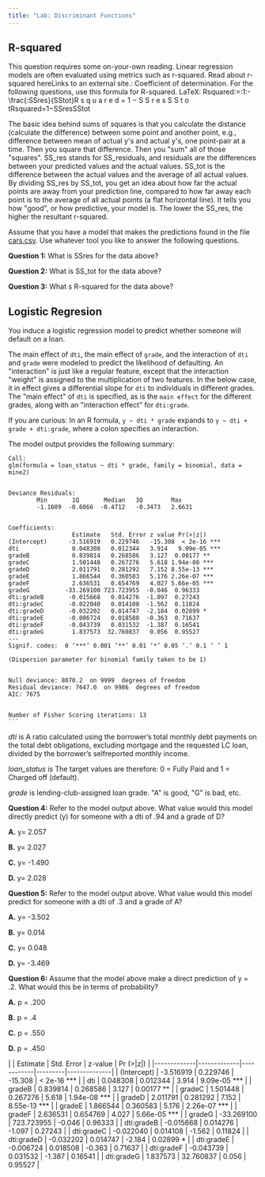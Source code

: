 ```yaml
---
title: "Lab: Discriminant Functions"
---
```


## R-squared

This question requires some on-your-own reading. Linear regression models are often evaluated using metrics such as r-squared. 
Read about r-squared hereLinks to an external site.: Coefficient of determination. For the following questions, use this formula for 
R-squared. LaTeX: Rsquared\:=\:1\:-\frac{\:SSres}{SStot}R s q u a r e d = 1 − S S r e s S S t o tRsquared=1−SSresSStot


The basic idea behind sums of squares is that you calculate the distance (calculate the difference) between some point and another point, 
e.g., difference between mean of actual y's and actual y's, one point-pair at a time. Then you square that difference. Then you "sum" all 
of those "squares". SS_res stands for SS_residuals, and residuals are the differences between your predicted values and the actual values. 
SS_tot is the difference between the actual values and the average of all actual values. By dividing SS_res by SS_tot, you get an idea 
about how far the actual points are away from your prediction line, compared to how far away each point is to the average of all actual 
points (a flat horizontal line). It tells you how "good", or how predictive, your model is. The lower the SS_res, the higher the resultant r-squared.

Assume that you have a model that makes the predictions found in the file [cars.csv](https://raw.githubusercontent.com/deargle/deargle.github.io/master/class/data/cars.csv). 
Use whatever tool you like to answer the following questions.


**Question 1:** What is SSres for the data above?

**Question 2:** What is SS_tot for the data above?

**Question 3:** What s R-squared for the data above?


## Logistic Regresion

You induce a logistic regression model to predict whether someone will default on a loan. 

The main effect of `dti`, the main effect of `grade`, and the interaction of `dti` and `grade` 
were modeled to predict the likelihood of defaulting. An "interaction" is just like a regular feature, 
except that the interaction "weight" is assigned to the multiplication of two features. In the below case, 
it in effect gives a differential slope for `dti` to individuals in different grades. The "main effect" of 
`dti` is specified, as is the `main effect` for the different grades, along with an "interaction effect" for `dti:grade`.

If you are curious: In an R formula, `y ~ dti * grade` expands to `y ~ dti + grade + dti:grade`, 
where a colon specifies an interaction.

The model output provides the following summary:

	
	Call:
	glm(formula = loan_status ~ dti * grade, family = binomial, data = mine2)
	
	
	Deviance Residuals:
	        Min		  1Q   	   Median   3Q        Max 
			-1.1609  -0.6066  -0.4712  	-0.3473   2.6631 
	
	
	Coefficients:
	                  Estimate 	 Std. Error z value Pr(>|z|)        
	(Intercept)      -3.516919   0.229746 	-15.308  < 2e-16 ***
	dti               0.048308   0.012344   3.914 	9.09e-05 ***
	gradeB            0.839814   0.268586   3.127  0.00177 **
	gradeC            1.501448   0.267276   5.618 1.94e-08 ***
	gradeD            2.011791   0.281292   7.152 8.55e-13 ***
	gradeE            1.866544   0.360583   5.176 2.26e-07 ***
	gradeF            2.636531   0.654769   4.027 5.66e-05 ***
	gradeG          -33.269100 723.723955  -0.046  0.96333        
	dti:gradeB       -0.015668   0.014276  -1.097  0.27243        
	dti:gradeC       -0.022040   0.014108  -1.562  0.11824        
	dti:gradeD       -0.032202   0.014747  -2.184  0.02899 * 
	dti:gradeE       -0.006724   0.018508  -0.363  0.71637        
	dti:gradeF       -0.043739   0.031532  -1.387  0.16541        
	dti:gradeG        1.837573  32.760837   0.056  0.95527        
	---
	Signif. codes:  0 ‘***’ 0.001 ‘**’ 0.01 ‘*’ 0.05 ‘.’ 0.1 ‘ ’ 1
	
	(Dispersion parameter for binomial family taken to be 1)
	
	
	Null deviance: 8070.2  on 9999  degrees of freedom
	Residual deviance: 7647.0  on 9986  degrees of freedom
	AIC: 7675
	
	
	Number of Fisher Scoring iterations: 13
	```

_dti_ is
A ratio calculated using the borrower’s total monthly debt
payments on the total debt obligations, excluding mortgage
and the requested LC loan, divided by the borrower’s selfreported
monthly income.
 
_loan_status_ is
The target values are therefore: 0 = Fully Paid and 1 =
Charged off (default).
 
_grade_ is lending-club-assigned loan grade. "A" is good, "G" is bad, etc.


**Question 4:** Refer to the model output above. What value would this model directly predict (y) for someone with a dti of .94 and a grade of D?

**A.** y= 2.057
	
**B.** y= 2.027
	 
**C.** y= -1.490  
	 
**D.** y= 2.028


**Question 5:** Refer to the model output above.
What value would this model predict for someone with a dti of .3 and a grade of A?

**A.** y= -3.502

**B.** y= 0.014

**C.** y= 0.048

**D.** y= -3.469


**Question 6:** Assume that the model above make a direct prediction of y = .2. What would this be in terms of probability?

**A.** p = .200

**B.** p = .4

**C.** p = .550

**D.** p = .450

|             | Estimate    | Std. Error | z-value | Pr (>|z|)    |
|-------------|-------------|------------|---------|--------------|
| (Intercept) | -3.516919   | 0.229746   | -15.308 | < 2e-16 ***  |
| dti         | 0.048308    | 0.012344   | 3.914   | 9.09e-05 *** |
| gradeB      | 0.839814    | 0.268586   | 3.127   | 0.00177 **   |
| gradeC      | 1.501448    | 0.267276   | 5.618   | 1.94e-08 *** |
| gradeD      | 2.011791    | 0.281292   | 7.152   | 8.55e-13 *** |
| gradeE      | 1.866544    | 0.360583   | 5.176   | 2.26e-07 *** |
| gradeF      | 2.636531    | 0.654769   | 4.027   | 5.66e-05 *** |
| gradeG      | -33.269100  | 723.723955 | -0.046  | 0.96333      |
| dti:gradeB  | -0.015668   | 0.014276   | -1.097  | 0.27243      |
| dti:gradeC  | -0.022040   | 0.014108   | -1.562  | 0.11824      |
| dti:gradeD  | -0.032202   | 0.014747   | -2.184  | 0.02899 *    |
| dti:gradeE  | -0.006724   | 0.018508   | -0.363  | 0.71637      |
| dti:gradeF  | -0.043739   | 0.031532   | -1.387  | 0.16541      |
| dti:gradeG  | 1.837573    | 32.760837  | 0.056   | 0.95527      |